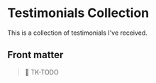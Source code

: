 # Testimonials Collection

This is a collection of testimonials I've received.

## Front matter

> :construction: TK-TODO
